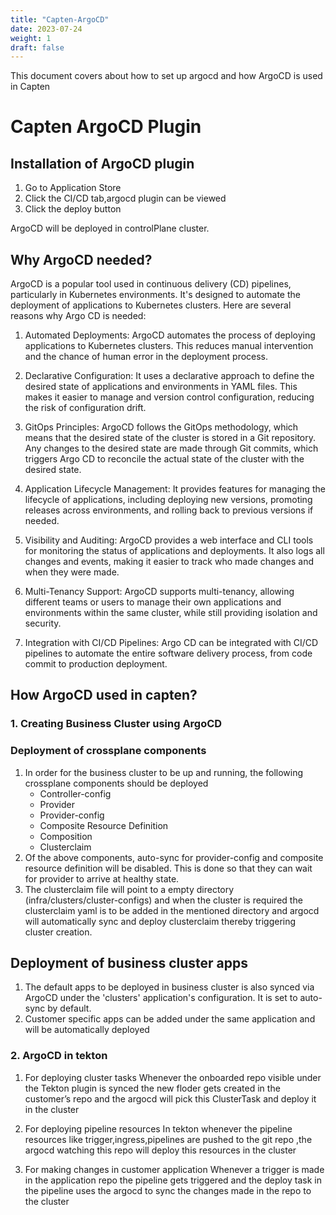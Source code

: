 ```yaml
---
title: "Capten-ArgoCD"
date: 2023-07-24
weight: 1
draft: false
---
```


This document covers about how to set up argocd and how ArgoCD is used in Capten

# Capten ArgoCD Plugin

## Installation of ArgoCD plugin

1. Go to Application Store
2. Click the CI/CD tab,argocd plugin can be viewed
3. Click the deploy button 

ArgoCD will be deployed in  controlPlane cluster.


## Why ArgoCD needed?

ArgoCD is a popular tool used in continuous delivery (CD) pipelines, particularly in Kubernetes environments. It's designed to automate the deployment of applications to Kubernetes clusters. Here are several reasons why Argo CD is needed:

1. Automated Deployments: ArgoCD automates the process of deploying applications to Kubernetes clusters. This reduces manual intervention and the chance of human error in the deployment process.

2. Declarative Configuration: It uses a declarative approach to define the desired state of applications and environments in YAML files. This makes it easier to manage and version control configuration, reducing the risk of configuration drift.

3. GitOps Principles: ArgoCD follows the GitOps methodology, which means that the desired state of the cluster is stored in a Git repository. Any changes to the desired state are made through Git commits, which triggers Argo CD to reconcile the actual state of the cluster with the desired state.

4. Application Lifecycle Management: It provides features for managing the lifecycle of applications, including deploying new versions, promoting releases across environments, and rolling back to previous versions if needed.

5. Visibility and Auditing: ArgoCD provides a web interface and CLI tools for monitoring the status of applications and deployments. It also logs all changes and events, making it easier to track who made changes and when they were made.

6. Multi-Tenancy Support: ArgoCD supports multi-tenancy, allowing different teams or users to manage their own applications and environments within the same cluster, while still providing isolation and security.

7. Integration with CI/CD Pipelines: Argo CD can be integrated with CI/CD pipelines to automate the entire software delivery process, from code commit to production deployment.


## How ArgoCD used in capten?

### 1. Creating Business Cluster using ArgoCD
### Deployment of crossplane components
1. In order for the business cluster to be up and running, the following crossplane components should be deployed
   - Controller-config
   - Provider
   - Provider-config
   - Composite Resource Definition
   - Composition
   - Clusterclaim
2. Of the above components, auto-sync for provider-config and composite resource definition will be disabled. This is done so that they can wait for provider to arrive at healthy state.
3. The clusterclaim file will point to a empty directory (infra/clusters/cluster-configs) and when the cluster is required the clusterclaim yaml is to be added in the mentioned directory and argocd will automatically sync and deploy clusterclaim thereby triggering cluster creation.


## Deployment of business cluster apps
1. The default apps to be deployed in business cluster is also synced via ArgoCD under the 'clusters' application's configuration. It is set to auto-sync by default.
2. Customer specific apps can be added under the same application and will be automatically deployed 


### 2. ArgoCD in tekton


1. For deploying cluster tasks 
   Whenever the onboarded repo visible under the   Tekton plugin is synced the new floder gets created in the customer’s repo and the argocd will pick this ClusterTask and deploy it in the cluster

2. For deploying pipeline resources
   In tekton whenever the pipeline resources like trigger,ingress,pipelines are pushed to the git repo ,the argocd watching this repo will deploy this resources in the cluster

3. For making changes in customer application 
   Whenever a trigger is made in the application repo the pipeline gets triggered and the deploy task in the pipeline uses the argocd to sync the changes made in the repo to the cluster



